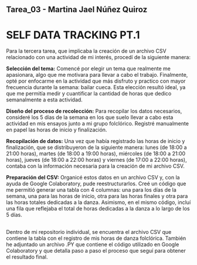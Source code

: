 ## Tarea_03 - Martina Jael Núñez Quiroz

# SELF DATA TRACKING PT.1

Para la tercera tarea, que implicaba la creación de un archivo CSV relacionado con una actividad de mi interés, procedí de la siguiente manera:

__Selección del tema:__ Comencé por elegir un tema que realmente me apasionara, algo que me motivara para llevar a cabo el trabajo. Finalmente, opté por enfocarme en la actividad que más disfruto y practico con mayor frecuencia durante la semana: bailar cueca. Esta elección resultó ideal, ya que me permitía medir y cuantificar la cantidad de horas que dedico semanalmente a esta actividad.

__Diseño del proceso de recolección:__ Para recopilar los datos necesarios, consideré los 5 días de la semana en los que suelo llevar a cabo esta actividad en mis ensayos junto a mi grupo folclórico. Registré manualmente en papel las horas de inicio y finalización.

__Recopilación de datos:__ Una vez que había registrado las horas de inicio y finalización, que se distribuyeron de la siguiente manera: lunes (de 18:00 a 21:00 horas), martes (de 18:00 a 19:00 horas), miércoles (de 18:00 a 21:00 horas), jueves (de 18:00 a 22:00 horas) y viernes (de 17:00 a 22:00 horas), contaba con la información necesaria para la creación de mi archivo CSV.

__Preparación del CSV:__ Organicé estos datos en un archivo CSV y, con la ayuda de Google Colaboratory, pude reestructurarlos. Creé un código que me permitió generar una tabla con 4 columnas: una para los días de la semana, una para las horas de inicio, otra para las horas finales y otra para las horas totales dedicadas a la danza. Asimismo, en el mismo código, incluí una fila que reflejaba el total de horas dedicadas a la danza a lo largo de los 5 días.

##

Dentro de mi repositorio individual, se encuentra el archivo CSV que contiene la tabla con el registro de mis horas de danza folclórica. También he adjuntado un archivo .PY que contiene el código utilizado en Google Colaboratory y que detalla paso a paso el proceso que seguí para obtener el resultado final.
